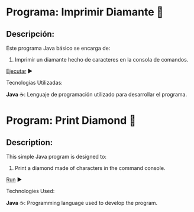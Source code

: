 # Programa: Imprimir Diamante :large_blue_diamond:

## Descripción:

Este programa Java básico se encarga de:

1. Imprimir un diamante hecho de caracteres en la consola de comandos.

[Ejecutar](https://www.programiz.com/online-compiler/1K0gM4n0r1dtK) :arrow_forward:

Tecnologías Utilizadas:

**Java** :coffee:: Lenguaje de programación utilizado para desarrollar el programa.

#

# Program: Print Diamond :large_blue_diamond:

## Description:

This simple Java program is designed to:

1. Print a diamond made of characters in the command console.

[Run](https://www.programiz.com/online-compiler/1K0gM4n0r1dtK) :arrow_forward:

Technologies Used:

**Java** :coffee:: Programming language used to develop the program.
